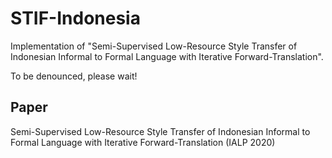 # STIF-Indonesia

Implementation of "Semi-Supervised Low-Resource Style Transfer of Indonesian Informal to Formal Language with Iterative Forward-Translation".

To be denounced, please wait!

## Paper

Semi-Supervised Low-Resource Style Transfer of Indonesian Informal to Formal Language with Iterative Forward-Translation (IALP 2020)
